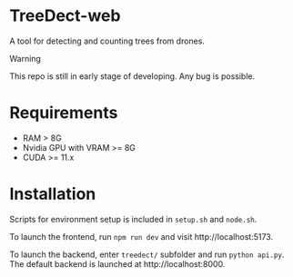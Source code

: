# TreeDect-web

A tool for detecting and counting trees from drones.

> [!WARNING]
> This repo is still in early stage of developing. Any bug is possible.

# Requirements

- RAM > 8G
- Nvidia GPU with VRAM >= 8G
- CUDA >= 11.x

# Installation

Scripts for environment setup is included in `setup.sh` and `node.sh`.

To launch the frontend, run `npm run dev` and visit http://localhost:5173.

To launch the backend, enter `treedect/` subfolder and run `python api.py`. The default backend is launched at http://localhost:8000.